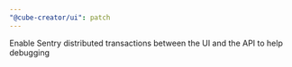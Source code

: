 ```yaml
---
"@cube-creator/ui": patch
---
```


Enable Sentry distributed transactions between the UI and the API to help debugging
